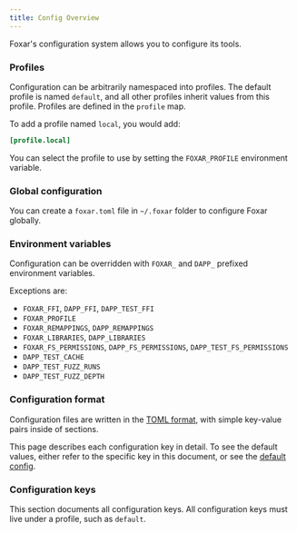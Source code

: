 ```yaml
---
title: Config Overview
---
```


Foxar's configuration system allows you to configure its tools.

### Profiles

Configuration can be arbitrarily namespaced into profiles. The default profile is named `default`, and all other profiles inherit values from this profile. Profiles are defined in the `profile` map.

To add a profile named `local`, you would add:

```toml
[profile.local]
```

You can select the profile to use by setting the `FOXAR_PROFILE` environment variable.

### Global configuration

You can create a `foxar.toml` file in `~/.foxar` folder to configure Foxar globally.

### Environment variables

Configuration can be overridden with `FOXAR_` and `DAPP_` prefixed environment variables.

Exceptions are:

- `FOXAR_FFI`, `DAPP_FFI`, `DAPP_TEST_FFI`
- `FOXAR_PROFILE`
- `FOXAR_REMAPPINGS`, `DAPP_REMAPPINGS`
- `FOXAR_LIBRARIES`, `DAPP_LIBRARIES`
- `FOXAR_FS_PERMISSIONS`, `DAPP_FS_PERMISSIONS`, `DAPP_TEST_FS_PERMISSIONS`
- `DAPP_TEST_CACHE`
- `DAPP_TEST_FUZZ_RUNS`
- `DAPP_TEST_FUZZ_DEPTH`

### Configuration format

Configuration files are written in the [TOML format](https://toml.io), with simple key-value pairs inside of sections.

This page describes each configuration key in detail. To see the default values, either refer to the specific key in this document, or see the [default config](../../../static/config.default.toml).

### Configuration keys

This section documents all configuration keys. All configuration keys must live under a profile, such as `default`.
